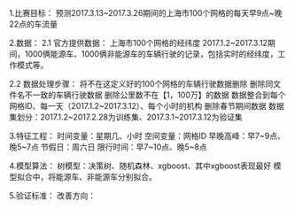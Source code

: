 1.比赛目标：
  预测2017.3.13~2017.3.26期间的上海市100个网格的每天早9点~晚22点的车流量
  
2.数据：
  2.1 官方提供数据：
    上海市100个网格的经纬度
    2017.1.2~2017.3.12期间，1000俩能源车、1000俩非能源车的车辆行驶的记录，包括实时的经纬度，工作模式等。
    
  2.2 数据处理步骤：
    将不在这定义好的100个网格的车辆行驶数据删除
    删除同文件名不一致的车辆行驶数据
    删除公里数不在【1，100万】的数据
    数据整合到每个网格ID、每一天（2017.1.2~2017.3.12）、每个小时的机构
    删除春节期间数据
    数据集划分：2017.1.2~2017.2.28为训练集、2017.3.1~2017.3.12为验证集
    
3.特征工程：
  时间变量：星期几、小时
  空间变量：网格ID
  早晚高峰：早7~9点、晚5~7点
  节假日：周六日
  限行时间：早7~10点、晚5~8点
  
4.模型算法：
  树模型：决策树、随机森林、xgboost、其中xgboost表现最好
  模型拟合中，将能源车、非能源车分别拟合。
  
5.验证标准：
改善方向：
